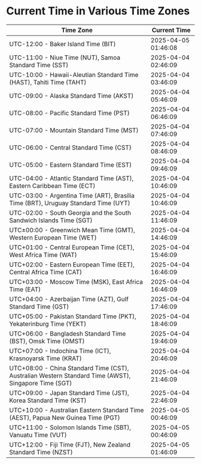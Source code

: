 # Current Time in Various Time Zones

| Time Zone | Current Time |
|-----------|--------------|
| UTC-12:00 - Baker Island Time (BIT) | 2025-04-05 01:46:08 |
| UTC-11:00 - Niue Time (NUT), Samoa Standard Time (SST) | 2025-04-04 02:46:09 |
| UTC-10:00 - Hawaii-Aleutian Standard Time (HAST), Tahiti Time (TAHT) | 2025-04-04 03:46:09 |
| UTC-09:00 - Alaska Standard Time (AKST) | 2025-04-04 05:46:09 |
| UTC-08:00 - Pacific Standard Time (PST) | 2025-04-04 06:46:09 |
| UTC-07:00 - Mountain Standard Time (MST) | 2025-04-04 07:46:09 |
| UTC-06:00 - Central Standard Time (CST) | 2025-04-04 08:46:09 |
| UTC-05:00 - Eastern Standard Time (EST) | 2025-04-04 09:46:09 |
| UTC-04:00 - Atlantic Standard Time (AST), Eastern Caribbean Time (ECT) | 2025-04-04 10:46:09 |
| UTC-03:00 - Argentina Time (ART), Brasília Time (BRT), Uruguay Standard Time (UYT) | 2025-04-04 10:46:09 |
| UTC-02:00 - South Georgia and the South Sandwich Islands Time (SGT) | 2025-04-04 11:46:09 |
| UTC±00:00 - Greenwich Mean Time (GMT), Western European Time (WET) | 2025-04-04 14:46:09 |
| UTC+01:00 - Central European Time (CET), West Africa Time (WAT) | 2025-04-04 15:46:09 |
| UTC+02:00 - Eastern European Time (EET), Central Africa Time (CAT) | 2025-04-04 16:46:09 |
| UTC+03:00 - Moscow Time (MSK), East Africa Time (EAT) | 2025-04-04 16:46:09 |
| UTC+04:00 - Azerbaijan Time (AZT), Gulf Standard Time (GST) | 2025-04-04 17:46:09 |
| UTC+05:00 - Pakistan Standard Time (PKT), Yekaterinburg Time (YEKT) | 2025-04-04 18:46:09 |
| UTC+06:00 - Bangladesh Standard Time (BST), Omsk Time (OMST) | 2025-04-04 19:46:09 |
| UTC+07:00 - Indochina Time (ICT), Krasnoyarsk Time (KRAT) | 2025-04-04 20:46:09 |
| UTC+08:00 - China Standard Time (CST), Australian Western Standard Time (AWST), Singapore Time (SGT) | 2025-04-04 21:46:09 |
| UTC+09:00 - Japan Standard Time (JST), Korea Standard Time (KST) | 2025-04-04 22:46:09 |
| UTC+10:00 - Australian Eastern Standard Time (AEST), Papua New Guinea Time (PGT) | 2025-04-05 00:46:09 |
| UTC+11:00 - Solomon Islands Time (SBT), Vanuatu Time (VUT) | 2025-04-05 00:46:09 |
| UTC+12:00 - Fiji Time (FJT), New Zealand Standard Time (NZST) | 2025-04-05 01:46:09 |
